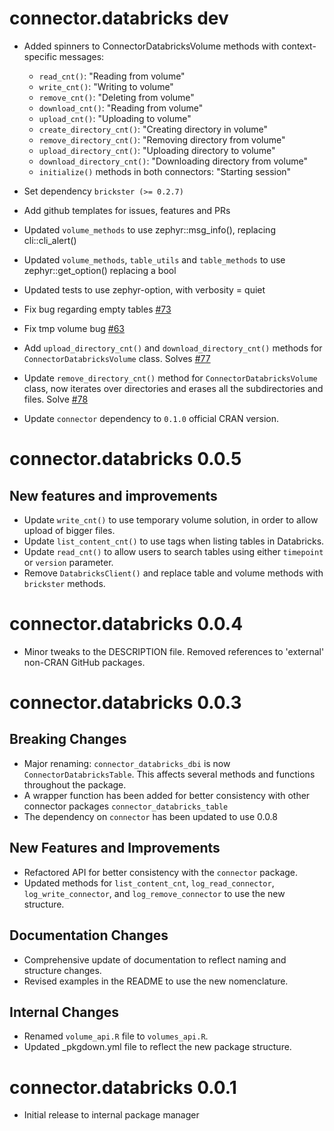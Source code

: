 # connector.databricks dev

* Added spinners to ConnectorDatabricksVolume methods with context-specific messages:
  - `read_cnt()`: "Reading from volume"
  - `write_cnt()`: "Writing to volume"
  - `remove_cnt()`: "Deleting from volume"
  - `download_cnt()`: "Reading from volume"
  - `upload_cnt()`: "Uploading to volume"
  - `create_directory_cnt()`: "Creating directory in volume"
  - `remove_directory_cnt()`: "Removing directory from volume"
  - `upload_directory_cnt()`: "Uploading directory to volume"
  - `download_directory_cnt()`: "Downloading directory from volume"
  - `initialize()` methods in both connectors: "Starting session"

* Set dependency `brickster (>= 0.2.7)`
* Add github templates for issues, features and PRs
* Updated `volume_methods` to use zephyr::msg_info(), replacing cli::cli_alert()
* Updated `volume_methods`, `table_utils` and `table_methods` to use zephyr::get_option() replacing a bool
* Updated tests to use zephyr-option, with verbosity = quiet
* Fix bug regarding empty tables [#73](https://github.com/NovoNordisk-OpenSource/connector.databricks/issues/73)
* Fix tmp volume bug [#63](https://github.com/NovoNordisk-OpenSource/connector.databricks/issues/63)
* Add `upload_directory_cnt()` and `download_directory_cnt()` methods for
`ConnectorDatabricksVolume` class. Solves [#77](https://github.com/NovoNordisk-OpenSource/connector.databricks/issues/77)
* Update `remove_directory_cnt()` method for `ConnectorDatabricksVolume` class, now iterates over directories and erases all the subdirectories and files. Solve [#78](https://github.com/NovoNordisk-OpenSource/connector.databricks/issues/78)
* Update `connector` dependency to `0.1.0` official CRAN version.

# connector.databricks 0.0.5

## New features and improvements

* Update `write_cnt()` to use temporary volume solution, in order to allow upload of bigger files.
* Update `list_content_cnt()` to use tags when listing tables in Databricks.
* Update `read_cnt()` to allow users to search tables using either `timepoint` or `version` parameter.
* Remove `DatabricksClient()` and replace table and volume methods with `brickster` methods.

# connector.databricks 0.0.4

* Minor tweaks to the DESCRIPTION file. Removed references to 'external' non-CRAN GitHub packages.

# connector.databricks 0.0.3

## Breaking Changes

* Major renaming: `connector_databricks_dbi` is now `ConnectorDatabricksTable`. This affects several methods and functions throughout the package.
* A wrapper function has been added for better consistency with other connector packages `connector_databricks_table`
* The dependency on `connector` has been updated to use 0.0.8

## New Features and Improvements

* Refactored API for better consistency with the `connector` package.
* Updated methods for `list_content_cnt`, `log_read_connector`, `log_write_connector`, and `log_remove_connector` to use the new structure.

## Documentation Changes

* Comprehensive update of documentation to reflect naming and structure changes.
* Revised examples in the README to use the new nomenclature.

## Internal Changes

* Renamed `volume_api.R` file to `volumes_api.R`.
* Updated _pkgdown.yml file to reflect the new package structure.

# connector.databricks 0.0.1
* Initial release to internal package manager
